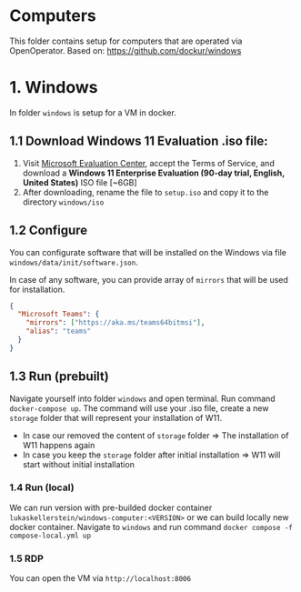 # Computers

This folder contains setup for computers that are operated via OpenOperator. Based on: https://github.com/dockur/windows

# 1. Windows

In folder `windows` is setup for a VM in docker.

## 1.1 Download Windows 11 Evaluation .iso file:

1. Visit [Microsoft Evaluation Center](https://info.microsoft.com/ww-landing-windows-11-enterprise.html), accept the Terms of Service, and download a **Windows 11 Enterprise Evaluation (90-day trial, English, United States)** ISO file [~6GB]
2. After downloading, rename the file to `setup.iso` and copy it to the directory `windows/iso`

## 1.2 Configure

You can configurate software that will be installed on the Windows via file `windows/data/init/software.json`.

In case of any software, you can provide array of `mirrors` that will be used for installation.

```JSON
{
  "Microsoft Teams": {
    "mirrors": ["https://aka.ms/teams64bitmsi"],
    "alias": "teams"
  }
}
```

## 1.3 Run (prebuilt)

Navigate yourself into folder `windows` and open terminal. Run command `docker-compose up`. The command will use your .iso file, create a new `storage` folder that will represent your installation of W11.

- In case our removed the content of `storage` folder => The installation of W11 happens again
- In case you keep the `storage` folder after initial installation => W11 will start without initial installation

### 1.4 Run (local)

We can run version with pre-builded docker container `lukaskellerstein/windows-computer:<VERSION>` or we can build locally new docker container. Navigate to `windows` and run command `docker compose -f compose-local.yml up`


### 1.5 RDP

You can open the VM via `http://localhost:8006`